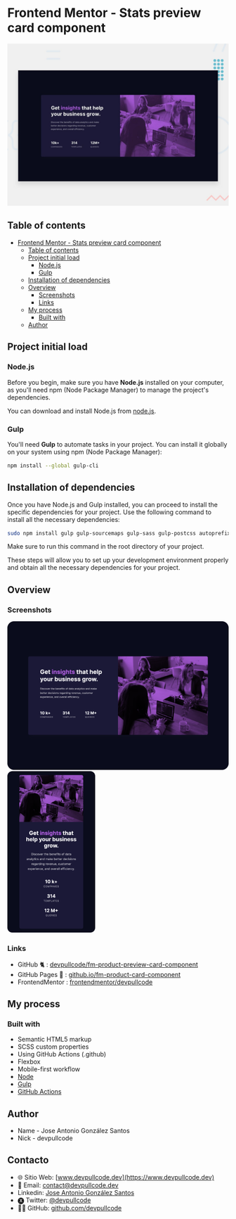 # Frontend Mentor - Stats preview card component

![Design preview for the Stats preview card component coding challenge](./design/desktop-preview.jpg)

## Table of contents

- [Frontend Mentor - Stats preview card component](#frontend-mentor---stats-preview-card-component)
  - [Table of contents](#table-of-contents)
  - [Project initial load](#project-initial-load)
    - [Node.js](#nodejs)
    - [Gulp](#gulp)
  - [Installation of dependencies](#installation-of-dependencies)
  - [Overview](#overview)
    - [Screenshots](#screenshots)
    - [Links](#links)
  - [My process](#my-process)
    - [Built with](#built-with)
  - [Author](#author)

## Project initial load

### Node.js
Before you begin, make sure you have **Node.js** installed on your computer, as you'll need npm (Node Package Manager) to manage the project's dependencies.

You can download and install Node.js from [node.js](https://nodejs.org/en).

### Gulp
You'll need **Gulp** to automate tasks in your project. You can install it globally on your system using npm (Node Package Manager):

```bash
npm install --global gulp-cli
```

## Installation of dependencies
Once you have Node.js and Gulp installed, you can proceed to install the specific dependencies for your project. Use the following command to install all the necessary dependencies:

```bash
sudo npm install gulp gulp-sourcemaps gulp-sass gulp-postcss autoprefixer cssnano sass gulp-avif gulp-webp gulp-imagemin gulp-purgecss @fullhuman/postcss-purgecss gulp-concat @fortawesome/fontawesome-free gulp-uglify gulp-strip-comments --save-dev
```
Make sure to run this command in the root directory of your project.

These steps will allow you to set up your development environment properly and obtain all the necessary dependencies for your project.

## Overview

### Screenshots
<img src="./design/screenshot-desktop.png" alt="Texto alternativo" width="545"> <img src="./design/screenshot-mobile.png" alt="Texto alternativo" width="200">

### Links

- GitHub 🐈 : [devpullcode/fm-product-preview-card-component](https://github.com/devpullcode/fm-stats-preview-card-component)
- GitHub Pages 🔗 : [github.io/fm-product-card-component](https://devpullcode.github.io/fm-stats-preview-card-component/)
- FrontendMentor : [frontendmentor/devpullcode](https://www.frontendmentor.io/profile/devpullcode)

## My process

### Built with

- Semantic HTML5 markup
- SCSS custom properties
- Using GitHub Actions (.github)
- Flexbox
- Mobile-first workflow
- [Node](https://nodejs.org/es)
- [Gulp](https://gulpjs.com)
- [GitHub Actions](https://github.com/features/actions)

## Author
- Name - Jose Antonio González Santos
- Nick - devpullcode

## Contacto
- 🌐 Sitio Web: [www.devpullcode.dev](https://www.devpullcode.dev)
- 📧 Email: contact@devpullcode.dev
- Linkedin:  [Jose Antonio González Santos](https://www.linkedin.com/in/jose-antonio-gonzález-santos-884153235?lipi=urn%3Ali%3Apage%3Ad_flagship3_profile_view_base_contact_details%3B22o01BakQ%2Be4Qh5FUTqErg%3D%3D)
- 🅧 Twitter: [@devpullcode](https://twitter.com/devpullcodelive)
- 👨‍💻 GitHub: [github.com/devpullcode](https://github.com/devpullcode)
